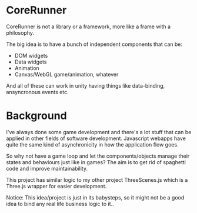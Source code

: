 # CoreRunner
CoreRunner is not a library or a framework, more like a frame with a philosophy.

The big idea is to have a bunch of independent components that can be:
  - DOM widgets
  - Data widgets
  - Animation
  - Canvas/WebGL game/animation, whatever
 
And all of these can work in unity having things like data-binding, ansyncronous events etc.

# Background

I've always done some game development and there's a lot stuff that can be
applied in other fields of software development. Javascript webapps have quite
the same kind of asynchronicity in how the application flow goes. 

So why not have a game loop and let the components/objects manage their states and behaviours
just like in games? The aim is to get rid of spaghetti code and improve maintainability.

This project has similar logic to my other project ThreeScenes.js which is a Three.js wrapper
for easier development.

Notice: This idea/project is just in its babysteps, so it might not be a good
idea to bind any real life business logic to it..
